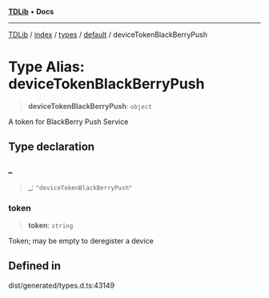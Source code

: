 [**TDLib**](../../../../../../README.md) • **Docs**

***

[TDLib](../../../../../../modules.md) / [index](../../../../../README.md) / [types](../../../README.md) / [default](../README.md) / deviceTokenBlackBerryPush

# Type Alias: deviceTokenBlackBerryPush

> **deviceTokenBlackBerryPush**: `object`

A token for BlackBerry Push Service

## Type declaration

### \_

> **\_**: `"deviceTokenBlackBerryPush"`

### token

> **token**: `string`

Token; may be empty to deregister a device

## Defined in

dist/generated/types.d.ts:43149
